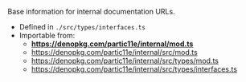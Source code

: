 Base information for internal documentation URLs.

- Defined in `./src/types/interfaces.ts`
- Importable from:
  - **https://denopkg.com/partic11e/internal/mod.ts**
  - https://denopkg.com/partic11e/internal/src/mod.ts
  - https://denopkg.com/partic11e/internal/src/types/mod.ts
  - https://denopkg.com/partic11e/internal/src/types/interfaces.ts
